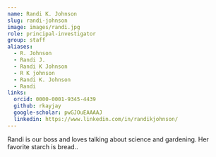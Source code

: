```yaml
---
name: Randi K. Johnson
slug: randi-johnson
image: images/randi.jpg
role: principal-investigator
group: staff
aliases:
  - R. Johnson
  - Randi J.
  - Randi K Johnson
  - R K johnson
  - Randi K. Johnson
  - Randi
links:
  orcid: 0000-0001-9345-4439
  github: rkayjay
  google-scholar: pwGJOuEAAAAJ
  linkedin: https://www.linkedin.com/in/randikjohnson/
---
```


Randi is our boss and loves talking about science and gardening. Her favorite starch is bread..
